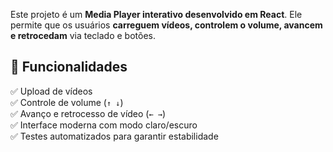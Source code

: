 Este projeto é um **Media Player interativo desenvolvido em React**. Ele permite que os usuários **carreguem vídeos, controlem o volume, avancem e retrocedam** via teclado e botões.

## 🚀 Funcionalidades
✅ Upload de vídeos  
✅ Controle de volume (`↑ ↓`)  
✅ Avanço e retrocesso de vídeo (`← →`)  
✅ Interface moderna com modo claro/escuro  
✅ Testes automatizados para garantir estabilidade  

